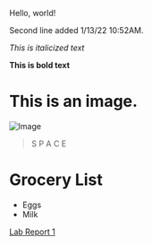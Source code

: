 Hello, world!

Second line added 1/13/22 10:52AM.

*This is italicized text*

**This is bold text**

# This is an image.
![Image](https://preview.redd.it/k7k23w3ufnl31.jpg?auto=webp&s=99d70d3d36c208632f73ef04f653e3e86730a9d9)
> S P A C E



# Grocery List

* Eggs
* Milk

[Lab Report 1](lab-report-1-week-2.html)
